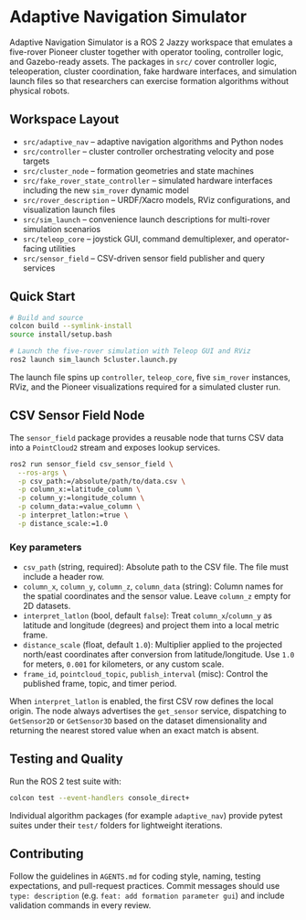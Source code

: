 # Adaptive Navigation Simulator

Adaptive Navigation Simulator is a ROS 2 Jazzy workspace that emulates a five-rover Pioneer cluster together with operator tooling, controller logic, and Gazebo-ready assets. The packages in `src/` cover controller logic, teleoperation, cluster coordination, fake hardware interfaces, and simulation launch files so that researchers can exercise formation algorithms without physical robots.

## Workspace Layout
- `src/adaptive_nav` – adaptive navigation algorithms and Python nodes
- `src/controller` – cluster controller orchestrating velocity and pose targets
- `src/cluster_node` – formation geometries and state machines
- `src/fake_rover_state_controller` – simulated hardware interfaces including the new `sim_rover` dynamic model
- `src/rover_description` – URDF/Xacro models, RViz configurations, and visualization launch files
- `src/sim_launch` – convenience launch descriptions for multi-rover simulation scenarios
- `src/teleop_core` – joystick GUI, command demultiplexer, and operator-facing utilities
- `src/sensor_field` – CSV-driven sensor field publisher and query services

## Quick Start
```bash
# Build and source
colcon build --symlink-install
source install/setup.bash

# Launch the five-rover simulation with Teleop GUI and RViz
ros2 launch sim_launch 5cluster.launch.py
```
The launch file spins up `controller`, `teleop_core`, five `sim_rover` instances, RViz, and the Pioneer visualizations required for a simulated cluster run.

## CSV Sensor Field Node
The `sensor_field` package provides a reusable node that turns CSV data into a `PointCloud2` stream and exposes lookup services.

```bash
ros2 run sensor_field csv_sensor_field \
  --ros-args \
  -p csv_path:=/absolute/path/to/data.csv \
  -p column_x:=latitude_column \
  -p column_y:=longitude_column \
  -p column_data:=value_column \
  -p interpret_latlon:=true \
  -p distance_scale:=1.0
```

### Key parameters
- `csv_path` (string, required): Absolute path to the CSV file. The file must include a header row.
- `column_x`, `column_y`, `column_z`, `column_data` (string): Column names for the spatial coordinates and the sensor value. Leave `column_z` empty for 2D datasets.
- `interpret_latlon` (bool, default `false`): Treat `column_x`/`column_y` as latitude and longitude (degrees) and project them into a local metric frame.
- `distance_scale` (float, default `1.0`): Multiplier applied to the projected north/east coordinates after conversion from latitude/longitude. Use `1.0` for meters, `0.001` for kilometers, or any custom scale.
- `frame_id`, `pointcloud_topic`, `publish_interval` (misc): Control the published frame, topic, and timer period.

When `interpret_latlon` is enabled, the first CSV row defines the local origin. The node always advertises the `get_sensor` service, dispatching to `GetSensor2D` or `GetSensor3D` based on the dataset dimensionality and returning the nearest stored value when an exact match is absent.

## Testing and Quality
Run the ROS 2 test suite with:
```bash
colcon test --event-handlers console_direct+
```
Individual algorithm packages (for example `adaptive_nav`) provide pytest suites under their `test/` folders for lightweight iterations.

## Contributing
Follow the guidelines in `AGENTS.md` for coding style, naming, testing expectations, and pull-request practices. Commit messages should use `type: description` (e.g. `feat: add formation parameter gui`) and include validation commands in every review.
